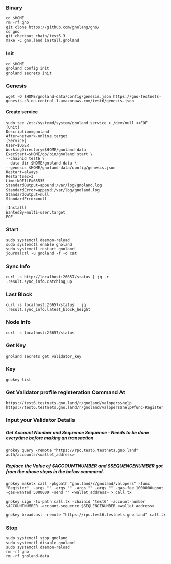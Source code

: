 ### Binary
```
cd $HOME
rm -rf gno
git clone https://github.com/gnolang/gno/
cd gno
git checkout chain/test6.3
make -C gno.land install.gnoland
```
### Init
```
cd $HOME
gnoland config init
gnoland secrets init
```
### Genesis
```
wget -O $HOME/gnoland-data/config/genesis.json https://gno-testnets-genesis.s3.eu-central-1.amazonaws.com/test6/genesis.json
```
#### Create service
```
sudo tee /etc/systemd/system/gnoland.service > /dev/null <<EOF
[Unit]
Description=gnoland
After=network-online.target
[Service]
User=$USER
WorkingDirectory=$HOME/gnoland-data
ExecStart=$HOME/go/bin/gnoland start \
--chainid test6 \
--data-dir $HOME/gnoland-data \
--genesis $HOME/gnoland-data/config/genesis.json
Restart=always
RestartSec=3
LimitNOFILE=65535
StandardOutput=append:/var/log/gnoland.log
StandardError=append:/var/log/gnoland.log
StandardOutput=null
StandardError=null

[Install]
WantedBy=multi-user.target
EOF
```
### Start
```
sudo systemctl daemon-reload
sudo systemctl enable gnoland
sudo systemctl restart gnoland
journalctl -u gnoland -f -o cat
```
### Sync Info
```
curl -s http://localhost:26657/status | jq -r .result.sync_info.catching_up
```
### Last Block
```
curl -s localhost:26657/status | jq .result.sync_info.latest_block_height
```
### Node Info
```
curl -s localhost:26657/status
```
### Get Key
```
gnoland secrets get validator_key
```
### Key
```
gnokey list
```
### Get Validator profile registeration Command At
`https://test6.testnets.gno.land/r/gnoland/valopers$help`
`https://test6.testnets.gno.land/r/gnoland/valopers$help#func-Register`

### Input your Validator Details
##### Get Account Number and Sequence Sequence - Needs to be done everytime before making an transaction
```
gnokey query -remote "https://rpc.test6.testnets.gno.land" auth/accounts/<wallet_address>
```
##### Replace the Value of $ACCOUNTNUMBER and $SEQUENCENUMBER  got from the above steps in the below command. 

```
gnokey maketx call -pkgpath "gno.land/r/gnoland/valopers" -func "Register"  -args "" -args "" -args "" -args "" -gas-fee 1000000ugnot -gas-wanted 5000000 -send "" <wallet_address> > call.tx
```
```
gnokey sign -tx-path call.tx -chainid "test6" -account-number $ACCOUNTNUMBER -account-sequence $SEQUENCENUMBER <wallet_address>
```
```
gnokey broadcast -remote "https://rpc.test6.testnets.gno.land" call.tx
```

### Stop
```
sudo systemctl stop gnoland
sudo systemctl disable gnoland
sudo systemctl daemon-reload
rm -rf gno
rm -rf gnoland-data
```

